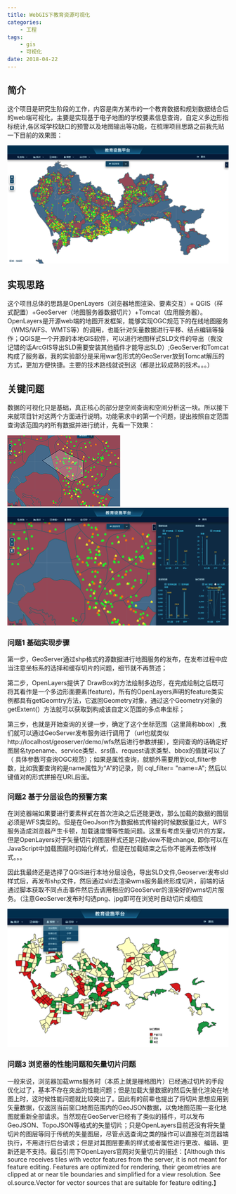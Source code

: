 ```yaml
---
title: WebGIS下教育资源可视化
categories:
    - 工程
tags: 
    - gis
    - 可视化
date: 2018-04-22
---
```

## 简介
这个项目是研究生阶段的工作，内容是南方某市的一个教育数据和规划数据结合后的web端可视化，主要是实现基于电子地图的学校要素信息查询，自定义多边形指标统计,各区域学校缺口的预警以及地图输出等功能，在梳理项目思路之前我先贴一下目前的效果图：

![](./img/edu-platform-overview.png)

## 实现思路
这个项目总体的思路是OpenLayers（浏览器地图渲染、要素交互）+ QGIS（样式配置）+GeoServer（地图服务器数据切片）+Tomcat（应用服务器）。OpenLayers是开源web端的地图开发框架，能够实现OGC规范下的在线地图服务（WMS/WFS、WMTS等）的调用，也能针对矢量数据进行平移、结点编辑等操作；QGIS是一个开源的本地GIS软件，可以进行地图样式SLD文件的导出（我没记错的话ArcGIS导出SLD需要安装其他插件才能导出SLD）;GeoServer和Tomcat构成了服务器，我的实验部分是采用war包形式的GeoServer放到Tomcat解压的方式，更加方便快捷。主要的技术路线就说到这（都是比较成熟的技术。。。）

## 关键问题
数据的可视化只是基础，真正核心的部分是空间查询和空间分析这一块。所以接下来就项目针对这两个方面进行说明。功能需求中的第一个问题，提出按照自定范围查询该范围内的所有数据并进行统计，先看一下效果：

![](./img/edu-platform-spatial-analysis.png)
![](./img/edu-platform-spatial-analysis_L.png)

### 问题1 基础实现步骤
第一步，GeoServer通过shp格式的源数据进行地图服务的发布，在发布过程中应当注意坐标系的选择和缓存切片的问题，细节就不再赘述；

第二步，OpenLayers提供了 DrawBox的方法绘制多边形，在完成绘制之后既可将其看作是一个多边形面要素(feature)，所有的OpenLayers声明的feature类实例都具有getGeomtry方法，它返回Geometry对象，通过这个Geometry对象的getExtent(）方法就可以获取到构成该自定义范围的多点串坐标；

第三步，也就是开始查询的关键一步，确定了这个坐标范围（这里简称bbox）,我们就可以通过GeoServer发布服务进行调用了（url也就类似http://localhost/geoserver/demo/wfs然后进行参数拼接），空间查询的话确定好图层名typename、service类型、srs值、request请求类型、bbox的值就可以了（ 具体参数可查询OGC规范）；如果是属性查询，就额外需要用到cql_filter参数，比如我要查询的是name属性为“A”的记录，则 cql_filter= "name=A"; 然后以键值对的形式拼接在URL后面。

### 问题2 基于分层设色的预警方案
在浏览器端如果要进行要素样式在首次渲染之后还能更改，那么加载的数据的图层必须是WFS类型的。但是在GeoJson作为数据格式传输的时候数据量过大，WFS服务造成浏览器产生卡顿，加载速度慢等性能问题。这里有考虑矢量切片的方案，但是OpenLayers对于矢量切片的图层样式还是只能view不能change, 即你可以在JavaScript中加载图层时初始化样式，但是在加载结束之后你不能再去修改样式。。。

因此我最终还是选择了QGIS进行本地分层设色，导出SLD文件,Geoserver发布sld样式后，再发布shp文件，然后通过sld去渲染wms服务最终形成切片，前端的话通过脚本获取不同点击事件然后去调用相应的GeoServer的渲染好的wms切片服务。（注意GeoServer发布时勾选png、jpg即可在浏览时自动切片成相应

![](./img/edu-platform-color-with-level.png)

### 问题3 浏览器的性能问题和矢量切片问题

一般来说，浏览器加载wms服务时（本质上就是栅格图片）已经通过切片的手段优化过了，基本不存在突出的性能问题；但是加载大量数据的然后矢量化渲染在地图上时，这时候性能问题就比较突出了。因此有的前辈也提出了将切片思想应用到矢量数据，仅返回当前窗口地图范围内的GeoJSON数据，以免地图范围一变化地图就重新全部请求。当然现在GeoServer已经有了类似的插件，可以发布GeoJSON、TopoJSON等格式的矢量切片；只是OpenLayers目前还没有将矢量切片的图层等同于传统的矢量图层，尽管点选查询之类的操作可以直接在浏览器端执行，不用进行后台请求；但是对其图层要素的样式或者属性进行更改、编辑、更新还是不支持。最后引用下OpenLayers官网对矢量切片的描述：【Although this source receives tiles with vector features from the server, it is not meant for feature editing. Features are optimized for rendering, their geometries are clipped at or near tile boundaries and simplified for a view resolution. See ol.source.Vector for vector sources that are suitable for feature editing.】